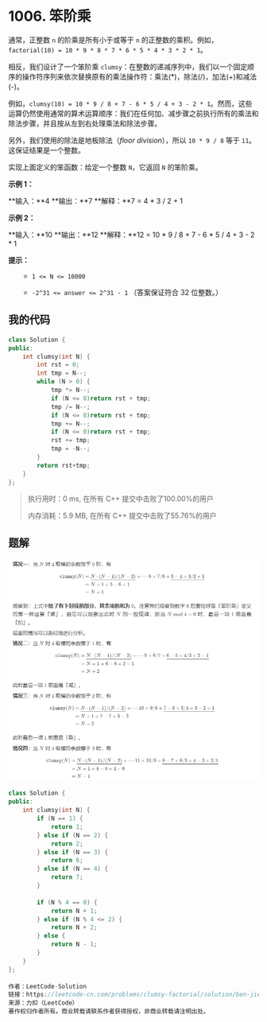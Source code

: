 # 1006. 笨阶乘
通常，正整数 `n` 的阶乘是所有小于或等于 `n` 的正整数的乘积。例如，`factorial(10) = 10 * 9 * 8 * 7 * 6 * 5 * 4 * 3 * 2 * 1`。

相反，我们设计了一个笨阶乘 `clumsy`：在整数的递减序列中，我们以一个固定顺序的操作符序列来依次替换原有的乘法操作符：乘法(*)，除法(/)，加法(+)和减法(-)。

例如，`clumsy(10) = 10 * 9 / 8 + 7 - 6 * 5 / 4 + 3 - 2 * 1`。然而，这些运算仍然使用通常的算术运算顺序：我们在任何加、减步骤之前执行所有的乘法和除法步骤，并且按从左到右处理乘法和除法步骤。

另外，我们使用的除法是地板除法（<em>floor division</em>），所以 `10 * 9 / 8` 等于 `11`。这保证结果是一个整数。

实现上面定义的笨函数：给定一个整数 `N`，它返回 `N` 的笨阶乘。

 

**示例 1：**

**输入：**4
**输出：**7
**解释：**7 = 4 * 3 / 2 + 1


**示例 2：**

**输入：**10
**输出：**12
**解释：**12 = 10 * 9 / 8 + 7 - 6 * 5 / 4 + 3 - 2 * 1




**提示：**

<ol>

- `1 <= N <= 10000`

- `-2^31 <= answer <= 2^31 - 1`  （答案保证符合 32 位整数。）
</ol>

## 我的代码
```c++
class Solution {
public:
    int clumsy(int N) {
        int rst = 0;
        int tmp = N--;
        while (N > 0) {
            tmp *= N--;
            if (N <= 0)return rst + tmp;
            tmp /= N--;
            if (N <= 0)return rst + tmp;
            tmp += N--;
            if (N <= 0)return rst + tmp;
            rst += tmp;
            tmp = -N--;
        }
        return rst+tmp;
    }
};
```
> 执行用时：0 ms, 在所有 C++ 提交中击败了100.00%的用户
>
> 内存消耗：5.9 MB, 在所有 C++ 提交中击败了55.76%的用户

## 题解

![image-20210401101226162](assets/image-20210401101226162.png)

```c++
class Solution {
public:
    int clumsy(int N) {
        if (N == 1) {
            return 1;
        } else if (N == 2) {
            return 2;
        } else if (N == 3) {
            return 6;
        } else if (N == 4) {
            return 7;
        }

        if (N % 4 == 0) {
            return N + 1;
        } else if (N % 4 <= 2) {
            return N + 2;
        } else {
            return N - 1;
        }
    }
};

作者：LeetCode-Solution
链接：https://leetcode-cn.com/problems/clumsy-factorial/solution/ben-jie-cheng-by-leetcode-solution-deh2/
来源：力扣（LeetCode）
著作权归作者所有。商业转载请联系作者获得授权，非商业转载请注明出处。
```


